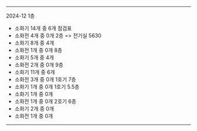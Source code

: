 ***
2024-12
1층
- 소화기 14개 중 6개 점검표
- 소화전 4개 중 0개
2층 => 전기실 5630
- 소화기 8개 중 4개
- 소화전 1개 중 0개
8층
- 소화기 5개 중 4개
- 소화전 2개 중 0개
9층
- 소화기 11개 중 6개
- 소화전 3개 중 0개
1호기 7층
- 소화기 1개 중 0개
1호기 5.5층
- 소화기 1개 중 0개
- 소화전 1개 중 0개
2호기 6층 
- 소화기 2개 중 0개
- 소화전 1개 중 0개
***
